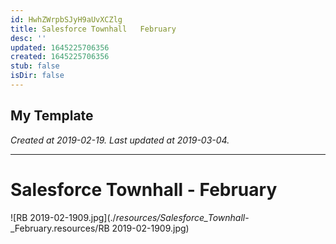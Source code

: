 ```yaml
---
id: HwhZWrpbSJyH9aUvXCZlg
title: Salesforce Townhall   February
desc: ''
updated: 1645225706356
created: 1645225706356
stub: false
isDir: false
---
```

My Template
---

_Created at 2019-02-19._
_Last updated at 2019-03-04._




---

# Salesforce Townhall - February


![RB 2019-02-1909.jpg](./_resources/Salesforce_Townhall_-_February.resources/RB 2019-02-1909.jpg)

